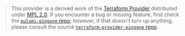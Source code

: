 > This provider is a derived work of the [Terraform Provider](https://github.com/terraform-providers/terraform-provider-pingone)
> distributed under [MPL 2.0](https://www.mozilla.org/en-US/MPL/2.0/). If you encounter a bug or missing feature,
> first check the [`pulumi-pingone` repo](/issues); however, if that doesn't turn up anything,
> please consult the source [`terraform-provider-pingone` repo](https://github.com/terraform-providers/terraform-provider-pingone/issues).
